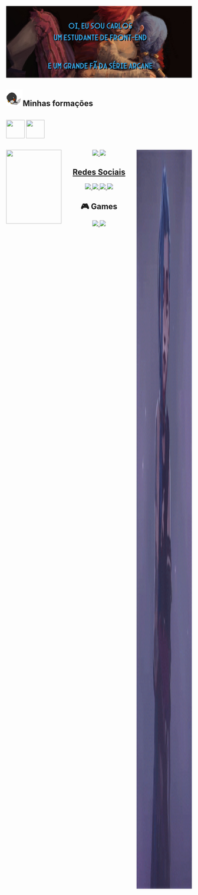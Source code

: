 <div align="center">
<img src=https://github.com/Thoomas806/Thoomas806/blob/main/imagens/Bannerarcane2.jpg alt="banner da Jinx e Vi escrito: oi, eu sou carlos um estudante de front-end e um grande fã da série Arcane" >
</div>

<div style="display: inline-block;">
<h2 align="center"> 
  <img src=https://github.com/Thoomas806/Thoomas806/blob/main/imagens/laptop.gif width="45px" height="45px">Minhas formações
</h2>
</div>

<div>
<p align="center" style="display: inline-block;"> 
   <img src="https://cdn.jsdelivr.net/gh/devicons/devicon/icons/html5/html5-plain-wordmark.svg" width="50px" height="50px"/>
   <img src="https://cdn.jsdelivr.net/gh/devicons/devicon/icons/css3/css3-plain-wordmark.svg" width="50px" height="50px" />
  </p>
  <p>
    <img src=https://github.com/Thoomas806/Thoomas806/blob/main/imagens/jinx%20gifs/arcane-jinx.gif width="150px" height="200px" align="left">
    <img src=https://github.com/Thoomas806/Thoomas806/blob/main/imagens/hi-jinx.gif  width="150px" height="2000px" alt="meu banner" align="right">
   </p>
</div>
  
  <div align="center">
  <a href="https://github.com/Thoomas806">
  <img height="180em" src="https://github-readme-stats.vercel.app/api?username=Thoomas806&show_icons=true&theme=tokyonight&include_all_commits=true&count_private=true"/>
    <img height="180em" src="https://github-readme-stats.vercel.app/api/top-langs/?username=Thoomas806&layout=compact&langs_count=7&theme=tokyonight"/>
  </div>
  
  <div align="center">
  <h2>Redes Sociais</h2>
    <p>
      <a href="https://www.twitch.tv/lthoomas">
        <img src=https://img.shields.io/badge/Twitch-9146FF?style=for-the-badge&logo=twitch&logoColor=white>
      </a>
      <a href="https://www.instagram.com/_carlws_/">
        <img src=https://img.shields.io/badge/Instagram-E4405F?style=for-the-badge&logo=instagram&logoColor=white>
      </a>
      <a href="mailto:cataclysm608@gmail.com">
        <img src=https://img.shields.io/badge/Gmail-D14836?style=for-the-badge&logo=gmail&logoColor=white>
      </a>
      <a href="https://www.linkedin.com/in/carlos-eduardo-vanziler-gomes-aa759b236/">
        <img src=https://img.shields.io/badge/LinkedIn-0077B5?style=for-the-badge&logo=linkedin&logoColor=white>
      </a>
    </p>
  <h2>🎮 Games</h2>
      <a href="https://www.riotgames.com/pt-br/quem-somos">
        <img src=https://img.shields.io/badge/Riot_Games-D32936?style=for-the-badge&logo=riot-games&logoColor=white>
      </a>
      <a href="https://www.blizzard.com/pt-br/company/about">
        <img src=https://img.shields.io/badge/Battle.net-000?style=for-the-badge&logo=battle.net&logoColor=148EFF>
      </a>
  </div>
